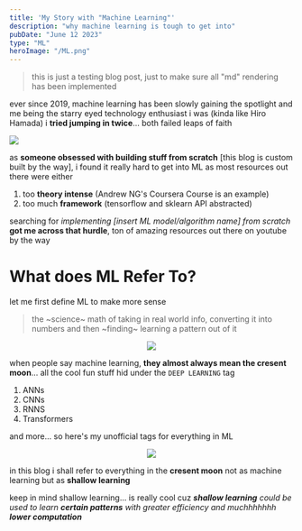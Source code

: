 ```yaml
---
title: 'My Story with "Machine Learning"'
description: "why machine learning is tough to get into"
pubDate: "June 12 2023"
type: "ML"
heroImage: "/ML.png"
---
```


> this is just a testing blog post, just to make sure all "md" rendering has been implemented

ever since 2019, machine learning has been slowly gaining the spotlight and me being the starry eyed technology enthusiast i was (kinda like Hiro Hamada) i **tried jumping in twice**... both failed leaps of faith

![](/my-big-problem-with-ml/hiro.jpeg)

as **someone obsessed with building stuff from scratch** [this blog is custom built by the way], i found it really hard to get into ML as
most resources out there were either

1. too **theory intense** (Andrew NG's Coursera Course is an example)
2. too much **framework** (tensorflow and sklearn API abstracted)

searching for _implementing [insert ML model/algorithm name] from scratch_ **got me across that hurdle**, ton of amazing resources out there on youtube by the way

# What does ML Refer To?

let me first define ML to make more sense

> the ~science~ math of taking in real world info, converting it into numbers and then ~finding~ learning a pattern out of it

<center>

![](/my-big-problem-with-ml/ml-dl.png)

</center>

when people say machine learning, **they almost always mean the cresent moon**... all the cool fun stuff hid under the `DEEP LEARNING` tag

1. ANNs
2. CNNs
3. RNNS
4. Transformers

and more... so here's my unofficial tags for everything in ML

<center>

![](/my-big-problem-with-ml/problem-with-ml.png)

</center>

in this blog i shall refer to everything in the **cresent moon** not as machine learning but as **shallow learning**

keep in mind shallow learning... is really cool cuz _**shallow learning** could be used to learn **certain patterns** with greater efficiency and muchhhhhhh **lower computation**_
